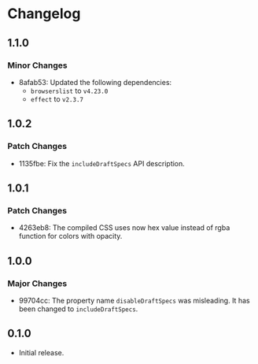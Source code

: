# Changelog

## 1.1.0

### Minor Changes

- 8afab53: Updated the following dependencies:
  - `browserslist` to `v4.23.0`
  - `effect` to `v2.3.7`

## 1.0.2

### Patch Changes

- 1135fbe: Fix the `includeDraftSpecs` API description.

## 1.0.1

### Patch Changes

- 4263eb8: The compiled CSS uses now hex value instead of rgba function for colors with opacity.

## 1.0.0

### Major Changes

- 99704cc: The property name `disableDraftSpecs` was misleading. It has been changed to `includeDraftSpecs`.

## 0.1.0

- Initial release.

